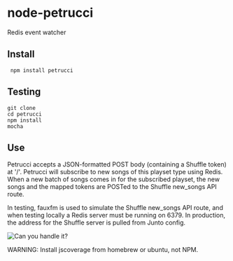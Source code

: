 # node-petrucci

Redis event watcher

## Install

     npm install petrucci

## Testing

    git clone
    cd petrucci
    npm install
    mocha

## Use

Petrucci accepts a JSON-formatted POST body (containing a Shuffle token) at '/'.
Petrucci will subscribe to new songs of this playset type using Redis.
When a new batch of songs comes in for the subscribed playset, the new songs and the mapped tokens are POSTed to the Shuffle new_songs API route.

In testing, fauxfm is used to simulate the Shuffle new_songs API route, and when testing locally a Redis server must be running on 6379.
In production, the address for the Shuffle server is pulled from Junto config.

![Can you handle it?](http://www.dimarzio.com/sites/default/files/imagecache/player_page_image/player/JOHN_PETRUCCI_106_C_V1ld.jpg "Face!")

WARNING: Install jscoverage from homebrew or ubuntu, not NPM.